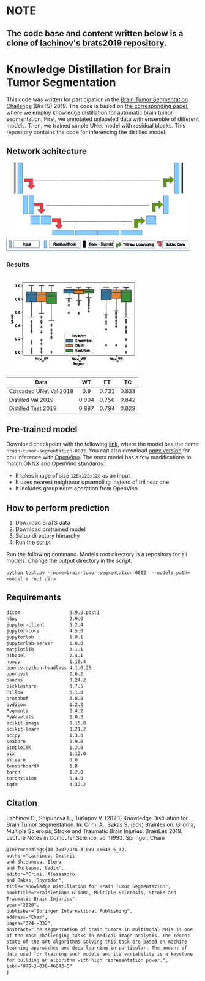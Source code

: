 # NOTE
The code base and content written below is a clone of [lachinov's brats2019 repository](https://github.com/lachinov/brats2019). 
----------------------
# Knowledge Distillation for Brain Tumor Segmentation
This code was written for participation in the [Brain Tumor Segmentation Challenge](http://braintumorsegmentation.org/) (BraTS) 2019.
The code is based on [the corresponding paper](https://arxiv.org/abs/2002.03688), where we employ knowledge distillation for automatic brain tumor segmentation.
First, we annotated unlabeled data with ensemble of different models. Then, we trained simple UNet model with residual blocks.
This repository contains the code for inferencing the distilled model.

## Network achitecture
<img src="media/ResUNet.png" alt="drawing" height="230"/>

### Results

<img src="media/test.png" alt="drawing" height="250"/><br/>


| Data        | WT           | ET  | TC |
| ------------- |:-------------:| :-----:|:----:|
| Cascaded UNet Val 2019 | 0.9      |    0.731 |0.833|
| Distilled Val 2019 | 0.904      |    0.756 |0.842|
| Distilled Test 2019 | 0.887      |    0.794 |0.829|



## Pre-trained model
Download checkpoint with the following [link](https://drive.google.com/file/d/1YX5B3fV_g7eDMIr2Ow5cN0CGNNIYn4Y0/view?usp=sharing), where the model has the name `brain-tumor-segmentation-0002`.
You can also download [onnx version](https://drive.google.com/file/d/1NhH51NgKJKhu0Bax_IKQ_Byvoe2bItPX/view?usp=sharing) for cpu inference with [OpenVino](https://software.intel.com/en-us/openvino-toolkit). 
The onnx model has a few modifications to match ONNX and OpenVino standards:
* It takes image of size `128x128x128` as an input
* It uses nearest neighbour upsampling instead of trilinear one
* It includes group norm operation from OpenVino

## How to perform prediction
1. Download BraTS data
2. Download pretrained model
3. Setup directory hierarchy
4. Run the script


Run the following command. Models root directory is a repository for all models. Change the output directory in the script.
```
python test.py --name=brain-tumor-segmentation-0002  --models_path=<model's root dir>
```

## Requirements
```
dicom                  0.9.9.post1
h5py                   2.9.0
jupyter-client         5.2.4      
jupyter-core           4.5.0      
jupyterlab             1.0.1      
jupyterlab-server      1.0.0    
matplotlib             3.1.1  
nibabel                2.4.1
numpy                  1.16.4      
opencv-python-headless 4.1.0.25    
openpyxl               2.6.2
pandas                 0.24.2
pickleshare            0.7.5      
Pillow                 6.1.0
protobuf               3.8.0
pydicom                1.2.2      
Pygments               2.4.2
PyWavelets             1.0.3
scikit-image           0.15.0      
scikit-learn           0.21.2      
scipy                  1.3.0      
seaborn                0.9.0
SimpleITK              1.2.0      
six                    1.12.0      
sklearn                0.0 
tensorboardX           1.8
torch                  1.2.0      
torchvision            0.4.0
tqdm                   4.32.2
```

## Citation

Lachinov D., Shipunova E., Turlapov V. (2020) Knowledge Distillation for Brain Tumor Segmentation. In: Crimi A., Bakas S. (eds) Brainlesion: Glioma, Multiple Sclerosis, Stroke and Traumatic Brain Injuries. BrainLes 2019. Lecture Notes in Computer Science, vol 11993. Springer, Cham

```
@InProceedings{10.1007/978-3-030-46643-5_32,
author="Lachinov, Dmitrii
and Shipunova, Elena
and Turlapov, Vadim",
editor="Crimi, Alessandro
and Bakas, Spyridon",
title="Knowledge Distillation for Brain Tumor Segmentation",
booktitle="Brainlesion: Glioma, Multiple Sclerosis, Stroke and Traumatic Brain Injuries",
year="2020",
publisher="Springer International Publishing",
address="Cham",
pages="324--332",
abstract="The segmentation of brain tumors in multimodal MRIs is one of the most challenging tasks in medical image analysis. The recent state of the art algorithms solving this task are based on machine learning approaches and deep learning in particular. The amount of data used for training such models and its variability is a keystone for building an algorithm with high representation power.",
isbn="978-3-030-46643-5"
}

```
